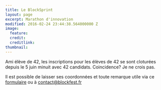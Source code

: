 ```yaml
---
title: Le BlockSprint
layout: page
excerpt: Marathon d'innovation
modified: 2016-02-24 23:44:38.564000000 Z
image:
  feature: 
  credit: 
  creditlink: 
thumbnail: 
---
```


Ami élève de 42, les inscriptions pour les élèves de 42 se sont cloturées depuis le 5 juin minuit avec 42 candidats. Coincidence? Je ne crois pas.

Il est possible de laisser ses coordonnées et toute remarque utile via ce [formulaire]({{site.url}}/BlockSprint) ou à contact@blockfest.fr 